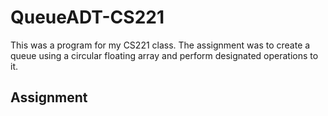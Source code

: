 # QueueADT-CS221
This was a program for my CS221 class. The assignment was to create a queue using a circular floating array and perform designated operations to it.

## Assignment
